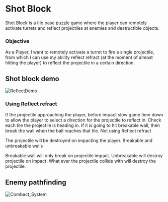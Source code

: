 # Shot Block
Shot Block is a tile base puzzle game where the player can remotely activate turrets and reflect projectiles at enemies and destructible objects.

### **Objective**

As a Player, I want to remotely activate a turret to fire a single projectile, from which I can use my ability reflect refract (at the moment of almost hitting the player) to reflect the projectile in a certain direction.

## Shot block demo
 ![ReflectDemo](https://user-images.githubusercontent.com/69220988/165804050-95920426-0855-4044-a616-3a42bdcf789e.gif)
 
### **Using Reflect refract**

If the projectile approaching the player, before impact slow game time down to allow the player to select a direction for the projectile to reflect in.
Check each tile the projectile is heading in. If it is going to hit breakable wall, then break the wall when the ball reaches that tile.
Not using Reflect refract

The projectile will be destroyed on impacting the player.
Breakable and unbreakable walls

Breakable wall will only break on projectile impact.
Unbreakable will destroy projectile on impact.
What ever the projectile collide with will destroy the projectile.
 
 ## Enemy pathfinding
![Combact_System](https://user-images.githubusercontent.com/69220988/165804096-9bba2267-709d-4e97-9ab3-512fa42173f8.gif)


